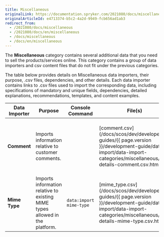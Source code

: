```yaml
---
title: Miscellaneous
originalLink: https://documentation.spryker.com/2021080/docs/miscellaneous
originalArticleId: e4713374-b5c2-4a2d-9949-fcb656ad1ab3
redirect_from:
  - /2021080/docs/miscellaneous
  - /2021080/docs/en/miscellaneous
  - /docs/miscellaneous
  - /docs/en/miscellaneous
---
```


The **Miscellaneous** category contains several additional data that you need to sell the products/services online. This category contains a group of data importers and csv content files that do not fit under the previous categories.

The table below provides details on Miscellaneous data importers, their purpose, .csv files, dependencies, and other details. Each data importer contains links to .csv files used to import the corresponding data, including specifications of mandatory and unique fields, dependencies, detailed explanations, recommendations, templates, and content examples.

| Data Importer | Purpose | Console Command| File(s) | Dependencies |
| --- | --- | --- | --- |--- |
| **Comment**   | Imports information relative to customer comments. | |[comment.csv](/docs/scos/dev/developer-guides/{{ page.version }}/development-guide/data-import/data-import-categories/miscellaneous/file-details-comment.csv.html)|[customer.csv ](/docs/scos/dev/developer-guides/{{ page.version }}/development-guide/data-import/data-import-categories/commerce-setup/file-details-customer.csv.html)|
| **Mime Type**   | Imports information relative to existing MIME types allowed in the platform.|`data:import mime-type` | [mime_type.csv](/docs/scos/dev/developer-guides/{{ page.version }}/development-guide/data-import/data-import-categories/miscellaneous/file-details-mime-type.csv.html)| None|

